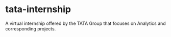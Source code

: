# tata-internship
A virtual internship offered by the TATA Group that focuses on Analytics and corresponding projects. 
